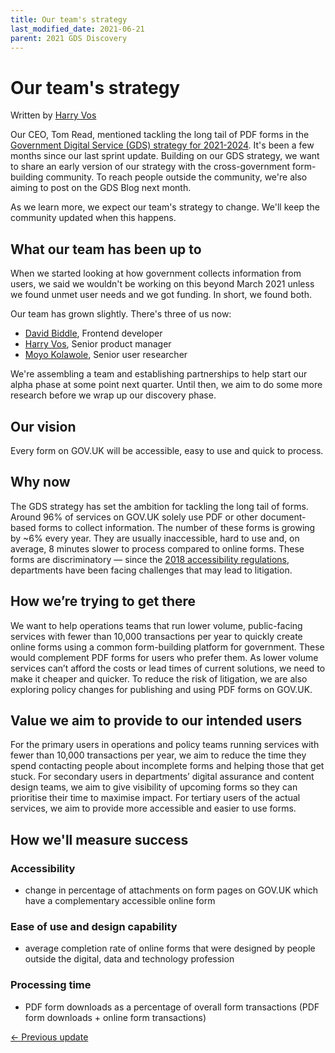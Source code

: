 ```yaml
---
title: Our team's strategy
last_modified_date: 2021-06-21
parent: 2021 GDS Discovery
---
```


# Our team's strategy

Written by [Harry Vos](https://twitter.com/vosageroll)

Our CEO, Tom Read, mentioned tackling the long tail of PDF forms in the [Government Digital Service (GDS) strategy for 2021-2024](https://gds.blog.gov.uk/2021/05/20/government-digital-service-our-strategy-for-2021-2024/). It's been a few months since our last sprint update. Building on our GDS strategy, we want to share an early version of our strategy with the cross-government form-building community. To reach people outside the community, we're also aiming to post on the GDS Blog next month.

As we learn more, we expect our team's strategy to change. We'll keep the community updated when this happens.

## What our team has been up to

When we started looking at how government collects information from users, we said we wouldn't be working on this beyond March 2021 unless we found unmet user needs and we got funding. In short, we found both.

Our team has grown slightly. There's three of us now:

- [David Biddle](https://davidbiddle.co.uk/), Frontend developer
- [Harry Vos](https://twitter.com/vosageroll), Senior product manager
- [Moyo Kolawole](https://uk.linkedin.com/in/moyosore-kolawole), Senior user researcher

We're assembling a team and establishing partnerships to help start our alpha phase at some point next quarter. Until then, we aim to do some more research before we wrap up our discovery phase.

## Our vision

Every form on GOV.UK will be accessible, easy to use and quick to process.

## Why now

The GDS strategy has set the ambition for tackling the long tail of forms. Around 96% of services on GOV.UK solely use PDF or other document-based forms to collect information. The number of these forms is growing by ~6% every year. They are usually inaccessible, hard to use and, on average, 8 minutes slower to process compared to online forms. These forms are discriminatory — since the [2018 accessibility regulations](https://www.gov.uk/guidance/accessibility-requirements-for-public-sector-websites-and-apps), departments have been facing challenges that may lead to litigation.

## How we’re trying to get there

We want to help operations teams that run lower volume, public-facing services with fewer than 10,000 transactions per year to quickly create online forms using a common form-building platform for government. These would complement PDF forms for users who prefer them. As lower volume services can’t afford the costs or lead times of current solutions, we need to make it cheaper and quicker. To reduce the risk of litigation, we are also exploring policy changes for publishing and using PDF forms on GOV.UK.

## Value we aim to provide to our intended users

For the primary users in operations and policy teams running services with fewer than 10,000 transactions per year, we aim to reduce the time they spend contacting people about incomplete forms and helping those that get stuck. For secondary users in departments’ digital assurance and content design teams, we aim to give visibility of upcoming forms so they can prioritise their time to maximise impact. For tertiary users of the actual services, we aim to provide more accessible and easier to use forms.

## How we'll measure success

### Accessibility

- change in percentage of attachments on form pages on GOV.UK which have a complementary accessible online form

### Ease of use and design capability

- average completion rate of online forms that were designed by people outside the digital, data and technology profession

### Processing time

- PDF form downloads as a percentage of overall form transactions (PDF form downloads + online form transactions)

[<- Previous update](/x-gov-form-community/2021-GDS-discovery/sprint-4)
